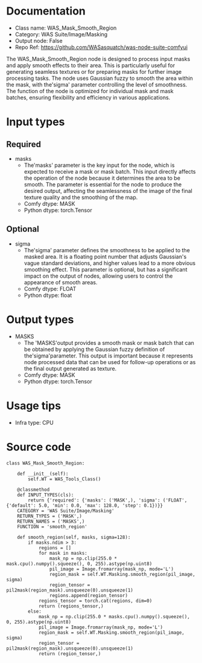 # Documentation
- Class name: WAS_Mask_Smooth_Region
- Category: WAS Suite/Image/Masking
- Output node: False
- Repo Ref: https://github.com/WASasquatch/was-node-suite-comfyui

The WAS_Mask_Smooth_Region node is designed to process input masks and apply smooth effects to their area. This is particularly useful for generating seamless textures or for preparing masks for further image processing tasks. The node uses Gaussian fuzzy to smooth the area within the mask, with the'sigma' parameter controlling the level of smoothness. The function of the node is optimized for individual mask and mask batches, ensuring flexibility and efficiency in various applications.

# Input types
## Required
- masks
    - The'masks' parameter is the key input for the node, which is expected to receive a mask or mask batch. This input directly affects the operation of the node because it determines the area to be smooth. The parameter is essential for the node to produce the desired output, affecting the seamlessness of the image of the final texture quality and the smoothing of the map.
    - Comfy dtype: MASK
    - Python dtype: torch.Tensor
## Optional
- sigma
    - The'sigma' parameter defines the smoothness to be applied to the masked area. It is a floating point number that adjusts Gaussian's vague standard deviations, and higher values lead to a more obvious smoothing effect. This parameter is optional, but has a significant impact on the output of nodes, allowing users to control the appearance of smooth areas.
    - Comfy dtype: FLOAT
    - Python dtype: float

# Output types
- MASKS
    - The 'MASKS'output provides a smooth mask or mask batch that can be obtained by applying the Gaussian fuzzy definition of the'sigma'parameter. This output is important because it represents node processed data that can be used for follow-up operations or as the final output generated as texture.
    - Comfy dtype: MASK
    - Python dtype: torch.Tensor

# Usage tips
- Infra type: CPU

# Source code
```
class WAS_Mask_Smooth_Region:

    def __init__(self):
        self.WT = WAS_Tools_Class()

    @classmethod
    def INPUT_TYPES(cls):
        return {'required': {'masks': ('MASK',), 'sigma': ('FLOAT', {'default': 5.0, 'min': 0.0, 'max': 128.0, 'step': 0.1})}}
    CATEGORY = 'WAS Suite/Image/Masking'
    RETURN_TYPES = ('MASK',)
    RETURN_NAMES = ('MASKS',)
    FUNCTION = 'smooth_region'

    def smooth_region(self, masks, sigma=128):
        if masks.ndim > 3:
            regions = []
            for mask in masks:
                mask_np = np.clip(255.0 * mask.cpu().numpy().squeeze(), 0, 255).astype(np.uint8)
                pil_image = Image.fromarray(mask_np, mode='L')
                region_mask = self.WT.Masking.smooth_region(pil_image, sigma)
                region_tensor = pil2mask(region_mask).unsqueeze(0).unsqueeze(1)
                regions.append(region_tensor)
            regions_tensor = torch.cat(regions, dim=0)
            return (regions_tensor,)
        else:
            mask_np = np.clip(255.0 * masks.cpu().numpy().squeeze(), 0, 255).astype(np.uint8)
            pil_image = Image.fromarray(mask_np, mode='L')
            region_mask = self.WT.Masking.smooth_region(pil_image, sigma)
            region_tensor = pil2mask(region_mask).unsqueeze(0).unsqueeze(1)
            return (region_tensor,)
```